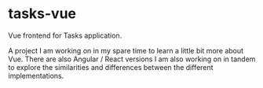# tasks-vue
Vue frontend for Tasks application.

A project I am working on in my spare time to learn a little bit more about Vue. There are also Angular / React versions I am also working on in tandem to explore the similarities and differences between the different implementations.